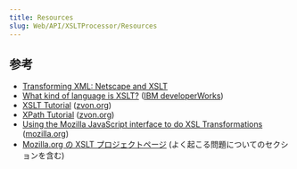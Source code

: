 ```yaml
---
title: Resources
slug: Web/API/XSLTProcessor/Resources
---
```


## 参考

- [Transforming XML: Netscape and XSLT](http://devedge.netscape.com/library/manuals/2001/xslt/1.0/)
- [What kind of language is XSLT?](http://www-106.ibm.com/developerworks/library/x-xslt/) ([IBM developerWorks](http://www-106.ibm.com/developerworks/))
- [XSLT Tutorial](http://www.zvon.org/xxl/XSLTutorial/Books/Book1/index.html) ([zvon.org](http://www.zvon.org/))
- [XPath Tutorial](http://www.zvon.org/xxl/XPathTutorial/General/examples.html) ([zvon.org](http://www.zvon.org/))
- [Using the Mozilla JavaScript interface to do XSL Transformations](http://www.mozilla.org/projects/xslt/js-interface.html) ([mozilla.org](http://www.mozilla.org/))
- [Mozilla.org の XSLT プロジェクトページ](http://www.mozilla.org/projects/xslt/) (よく起こる問題についてのセクションを含む)
